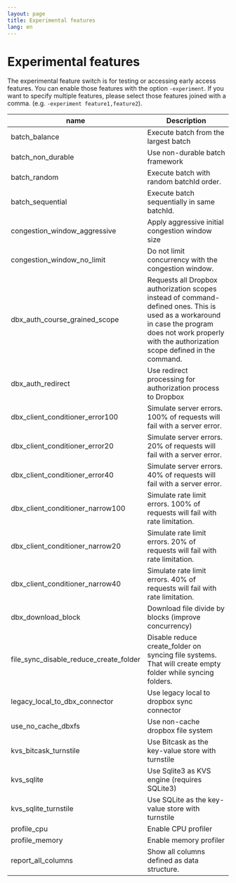 ```yaml
---
layout: page
title: Experimental features
lang: en
---
```


# Experimental features

The experimental feature switch is for testing or accessing early access features. You can enable those features with the option `-experiment`. If you want to specify multiple features, please select those features joined with a comma. (e.g. `-experiment feature1,feature2`).

| name                                   | Description                                                                                                                                                                                             |
|----------------------------------------|---------------------------------------------------------------------------------------------------------------------------------------------------------------------------------------------------------|
| batch_balance                          | Execute batch from the largest batch                                                                                                                                                                    |
| batch_non_durable                      | Use non-durable batch framework                                                                                                                                                                         |
| batch_random                           | Execute batch with random batchId order.                                                                                                                                                                |
| batch_sequential                       | Execute batch sequentially in same batchId.                                                                                                                                                             |
| congestion_window_aggressive           | Apply aggressive initial congestion window size                                                                                                                                                         |
| congestion_window_no_limit             | Do not limit concurrency with the congestion window.                                                                                                                                                    |
| dbx_auth_course_grained_scope          | Requests all Dropbox authorization scopes instead of command-defined ones. This is used as a workaround in case the program does not work properly with the authorization scope defined in the command. |
| dbx_auth_redirect                      | Use redirect processing for authorization process to Dropbox                                                                                                                                            |
| dbx_client_conditioner_error100        | Simulate server errors. 100% of requests will fail with a server error.                                                                                                                                 |
| dbx_client_conditioner_error20         | Simulate server errors. 20% of requests will fail with a server error.                                                                                                                                  |
| dbx_client_conditioner_error40         | Simulate server errors. 40% of requests will fail with a server error.                                                                                                                                  |
| dbx_client_conditioner_narrow100       | Simulate rate limit errors. 100% of requests will fail with rate limitation.                                                                                                                            |
| dbx_client_conditioner_narrow20        | Simulate rate limit errors. 20% of requests will fail with rate limitation.                                                                                                                             |
| dbx_client_conditioner_narrow40        | Simulate rate limit errors. 40% of requests will fail with rate limitation.                                                                                                                             |
| dbx_download_block                     | Download file divide by blocks (improve concurrency)                                                                                                                                                    |
| file_sync_disable_reduce_create_folder | Disable reduce create_folder on syncing file systems. That will create empty folder while syncing folders.                                                                                              |
| legacy_local_to_dbx_connector          | Use legacy local to dropbox sync connector                                                                                                                                                              |
| use_no_cache_dbxfs                     | Use non-cache dropbox file system                                                                                                                                                                       |
| kvs_bitcask_turnstile                  | Use Bitcask as the key-value store with turnstile                                                                                                                                                       |
| kvs_sqlite                             | Use Sqlite3 as KVS engine (requires SQLite3)                                                                                                                                                            |
| kvs_sqlite_turnstile                   | Use SQLite as the key-value store with turnstile                                                                                                                                                        |
| profile_cpu                            | Enable CPU profiler                                                                                                                                                                                     |
| profile_memory                         | Enable memory profiler                                                                                                                                                                                  |
| report_all_columns                     | Show all columns defined as data structure.                                                                                                                                                             |


